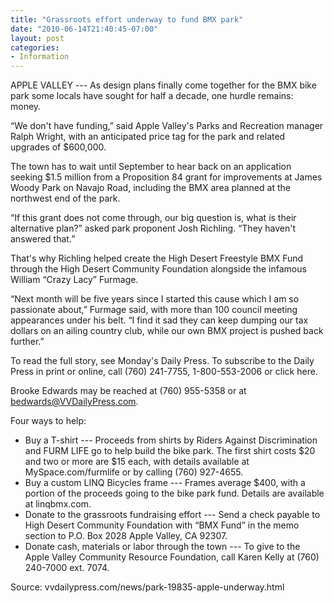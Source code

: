 ```yaml
---
title: "Grassroots effort underway to fund BMX park"
date: "2010-06-14T21:40:45-07:00"
layout: post
categories:
- Information
---
```


APPLE VALLEY --- As design plans finally come together for the BMX bike park some locals have sought for half a decade, one hurdle remains: money.  
  
“We don't have funding,” said Apple Valley's Parks and Recreation manager Ralph Wright, with an anticipated price tag for the park and related upgrades of $600,000.

The town has to wait until September to hear back on an application seeking $1.5 million from a Proposition 84 grant for improvements at James Woody Park on Navajo Road, including the BMX area planned at the northwest end of the park.

“If this grant does not come through, our big question is, what is their alternative plan?” asked park proponent Josh Richling. “They haven't answered that.”

That's why Richling helped create the High Desert Freestyle BMX Fund through the High Desert Community Foundation alongside the infamous William “Crazy Lacy” Furmage.

“Next month will be five years since I started this cause which I am so passionate about,” Furmage said, with more than 100 council meeting appearances under his belt. “I find it sad they can keep dumping our tax dollars on an ailing country club, while our own BMX project is pushed back further.”

To read the full story, see Monday's Daily Press. To subscribe to the Daily Press in print or online, call (760) 241-7755, 1-800-553-2006 or click here.

Brooke Edwards may be reached at (760) 955-5358 or at bedwards@VVDailyPress.com.

Four ways to help:

- Buy a T-shirt --- Proceeds from shirts by Riders Against Discrimination and FURM LIFE go to help build the bike park. The first shirt costs $20 and two or more are $15 each, with details available at MySpace.com/furmlife or by calling (760) 927-4655.
- Buy a custom LINQ Bicycles frame --- Frames average $400, with a portion of the proceeds going to the bike park fund. Details are available at linqbmx.com.
- Donate to the grassroots fundraising effort --- Send a check payable to High Desert Community Foundation with “BMX Fund” in the memo section to P.O. Box 2028 Apple Valley, CA 92307.
- Donate cash, materials or labor through the town --- To give to the Apple Valley Community Resource Foundation, call Karen Kelly at (760) 240-7000 ext. 7074.

Source: vvdailypress.com/news/park-19835-apple-underway.html